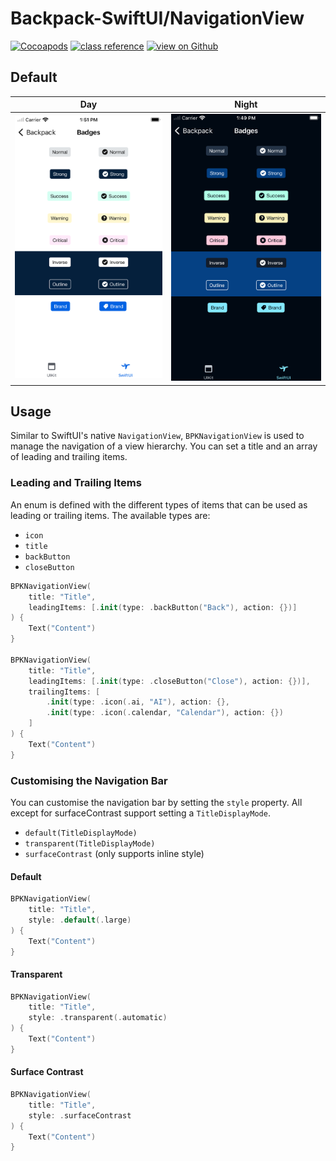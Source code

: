 # Backpack-SwiftUI/NavigationView

[![Cocoapods](https://img.shields.io/cocoapods/v/Backpack-SwiftUI.svg?style=flat)](hhttps://cocoapods.org/pods/Backpack-SwiftUI)
[![class reference](https://img.shields.io/badge/Class%20reference-iOS-blue)](https://backpack.github.io/ios/versions/latest/swiftui/Structs/BPKNavigationView.html)
[![view on Github](https://img.shields.io/badge/Source%20code-GitHub-lightgrey)](https://github.com/Skyscanner/backpack-ios/tree/main/Backpack-SwiftUI/NavigationView)

## Default

| Day | Night |
| --- | --- |
| <img src="https://raw.githubusercontent.com/Skyscanner/backpack-ios/main/screenshots/iPhone-swiftui_badge___default_lm.png" alt="" width="375" /> |<img src="https://raw.githubusercontent.com/Skyscanner/backpack-ios/main/screenshots/iPhone-swiftui_badge___default_dm.png" alt="" width="375" /> |
 
## Usage

Similar to SwiftUI's native `NavigationView`, `BPKNavigationView` is used to manage the navigation of a view hierarchy. You can set a title and an array of leading and trailing items.

### Leading and Trailing Items

An enum is defined with the different types of items that can be used as leading or trailing items. The available types are:

- `icon`
- `title`
- `backButton`
- `closeButton`

```swift
BPKNavigationView(
    title: "Title",
    leadingItems: [.init(type: .backButton("Back"), action: {})]
) {
    Text("Content")
}

BPKNavigationView(
    title: "Title",
    leadingItems: [.init(type: .closeButton("Close"), action: {})],
    trailingItems: [
        .init(type: .icon(.ai, "AI"), action: {},
        .init(type: .icon(.calendar, "Calendar"), action: {})
    ]
) {
    Text("Content")
}
```

### Customising the Navigation Bar

You can customise the navigation bar by setting the `style` property. All except for surfaceContrast support setting a `TitleDisplayMode`.

- `default(TitleDisplayMode)`
- `transparent(TitleDisplayMode)`
- `surfaceContrast` (only supports inline style)

#### Default

```swift
BPKNavigationView(
    title: "Title",
    style: .default(.large)
) {
    Text("Content")
}
```

#### Transparent

```swift
BPKNavigationView(
    title: "Title",
    style: .transparent(.automatic)
) {
    Text("Content")
}
```

#### Surface Contrast

```swift
BPKNavigationView(
    title: "Title",
    style: .surfaceContrast
) {
    Text("Content")
}
```